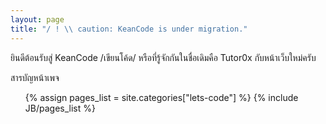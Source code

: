 ```yaml
---
layout: page
title: "/ ! \\ caution: KeanCode is under migration."
---
```


ยินดีต้อนรับสู่ KeanCode /เขียนโค้ด/ หรือที่รู้จักกันในชื่อเดิมคือ Tutor0x กับหน้าเว็บใหม่ครับ

สารบัญหน้าเพจ

<ul>
{% assign pages_list = site.categories["lets-code"] %}
{% include JB/pages_list %}
</ul>

